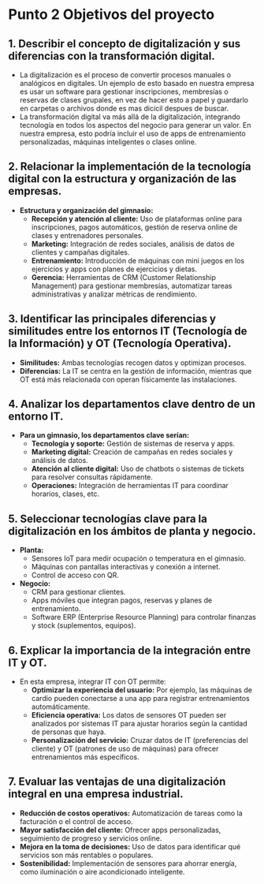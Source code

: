 # Punto 2 Objetivos del proyecto

## **1. Describir el concepto de digitalización y sus diferencias con la transformación digital.**
- La digitalización es el proceso de convertir procesos manuales o analógicos en digitales. Un ejemplo de esto basado en nuestra empresa es usar un software para gestionar inscripciones, membresías o reservas de clases grupales, en vez de hacer esto a papel y guardarlo en carpetas o archivos donde es mas dicícil despues de buscar.
- La transformación digital va más allá de la digitalización, integrando tecnología en todos los aspectos del negocio para generar un valor. En nuestra empresa, esto podría incluir el uso de apps de entrenamiento personalizadas, máquinas inteligentes o clases online.
## **2. Relacionar la implementación de la tecnología digital con la estructura y organización de las empresas.**
- **Estructura y organización del gimnasio:** 
  - **Recepción y atención al cliente:** Uso de plataformas online para inscripciones, pagos automáticos, gestión de reserva online de clases y entrenadores personales.
  - **Marketing:** Integración de redes sociales, análisis de datos de clientes y campañas digitales.
  - **Entrenamiento:** Introducción de máquinas con mini juegos en los ejercicios y apps con planes de ejercicios y dietas.
  - **Gerencia:** Herramientas de CRM (Customer Relationship Management) para gestionar membresías, automatizar tareas administrativas y analizar métricas de rendimiento.
## **3. Identificar las principales diferencias y similitudes entre los entornos IT (Tecnología de la Información) y OT (Tecnología Operativa).**
- **Similitudes:** Ambas tecnologías recogen datos y optimizan procesos.
- **Diferencias:** La IT se centra en la gestión de información, mientras que OT está más relacionada con operan físicamente las instalaciones.
## **4. Analizar los departamentos clave dentro de un entorno IT.**
- **Para un gimnasio, los departamentos clave serían:**
  - **Tecnología y soporte:** Gestión de sistemas de reserva y apps.
  - **Marketing digital:** Creación de campañas en redes sociales y análisis de datos.
  - **Atención al cliente digital:** Uso de chatbots o sistemas de tickets para resolver consultas rápidamente.
  - **Operaciones:** Integración de herramientas IT para coordinar horarios, clases, etc.
## **5. Seleccionar tecnologías clave para la digitalización en los ámbitos de planta y negocio.**
- **Planta:**
  - Sensores IoT para medir ocupación o temperatura en el gimnasio.
  - Máquinas con pantallas interactivas y conexión a internet.
  - Control de acceso con QR.
- **Negocio:**
  - CRM para gestionar clientes.
  - Apps móviles que integran pagos, reservas y planes de entrenamiento.
  - Software ERP (Enterprise Resource Planning) para controlar finanzas y stock (suplementos, equipos).
## **6. Explicar la importancia de la integración entre IT y OT.**
- En esta empresa, integrar IT con OT permite:
  - **Optimizar la experiencia del usuario:** Por ejemplo, las máquinas de cardio pueden conectarse a una app para registrar entrenamientos automáticamente.
  - **Eficiencia operativa:** Los datos de sensores OT pueden ser analizados por sistemas IT para ajustar horarios según la cantidad de personas que haya.
  - **Personalización del servicio:** Cruzar datos de IT (preferencias del cliente) y OT (patrones de uso de máquinas) para ofrecer entrenamientos más específicos.
## **7. Evaluar las ventajas de una digitalización integral en una empresa industrial.**
- **Reducción de costos operativos:** Automatización de tareas como la facturación o el control de acceso.
- **Mayor satisfacción del cliente:** Ofrecer apps personalizadas, seguimiento de progreso y servicios online.
- **Mejora en la toma de decisiones:** Uso de datos para identificar qué servicios son más rentables o populares.
- **Sostenibilidad:** Implementación de sensores para ahorrar energía, como iluminación o aire acondicionado inteligente.